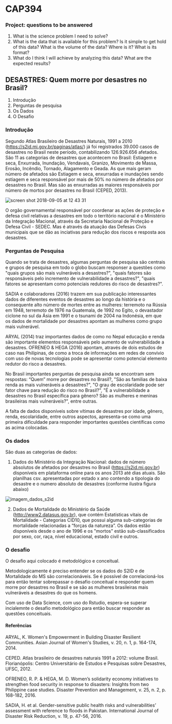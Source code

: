 # CAP394
### Project: questions to be answered

1. What is the science problem I need to solve?
2. What is the data that is available for this problem? Is it simple to get hold of this data? What is the volume of the data? Where is it? What is its format?
3. What do I think I will achieve by analyzing this data? What are the expected results?


## DESASTRES: Quem morre por desastres no Brasil?
1. Introdução
1. Perguntas de pesquisa
1. Os Dados
1. O Desafio

### Introdução
Segundo Atlas Brasileiro de Desastres Naturais, 1991 a 2010 (https://s2id.mi.gov.br/paginas/atlas/) já foi registrados 39.000 casos de desastres no Brasil neste período, contabilizando 126.926.656 afetados.
São 11 as categorias de desastres que acontecem no Brasil: Estiagem e seca, Enxurrada, Inundação, Vendavais, Granizo, Movimento de Massa, Erosão, Incêndio, Tornado, Alagamento e Geada. As que mais geram número de afetados são Estiagem e seca, enxurradas e inundações sendo estiagem e seca responsável por mais de 50% no número de afetados por desastres no Brasil. Mas são as enxurradas as maiores responsáveis por número de mortos por desastres no Brasil (CEPED, 2013).

![screen shot 2018-09-05 at 12 43 31](https://user-images.githubusercontent.com/42258127/45104925-804aae00-b109-11e8-9379-d117350fd317.png)

O orgão governamental responsável por coordenar as ações de proteção e defesa civil relativas a desastres em todo o território nacional é o Ministério da Integração Macional, através da Secretaria Nacional de Proteção e Defesa Civil - SEDEC. Mas é através da atuação das Defesas Civis municipais que se dão as inciativas para redução dos riscos e resposta aos desastres. 

### Perguntas de Pesquisa
Quando se trata de desastres, algumas perguntas de pesquisa são centrais e grupos de pesquisa em todo o globo buscam responser a questões como "quais grupos são mais vulneráveis a desastres?", "quais fatores são responsáveis pelo incremento de vulnerabilidade a desastres?", "quais fatores se apresentam como potenciais redutores do risco de desastres?".

SADIA e colaboradores (2016) trazem em sua publicação interessantes dados de diferentes eventos de desastres ao longo da história e o consequente alto número de mortes entre as mulheres: terremoto na Rússia em 1948, terremoto de 1976 na Guatemala, de 1992 no Egito, o devastador ciclone no sul da Ásia em 1991 e o tsunami de 2004 na Indonésia, em que os dados de mortalidade por desastres apontam as mulheres como grupo mais vulnerável.

ARYAL (2014) traz importantes dados de como no Nepal educação e renda são importante elementos responsáveis pelo aumento de vulnerabilidade a desastres. OFRENEO & HEGA (2016) apontam, através de dois estudos de caso nas Philipinas, de como a troca de informações em redes de convivio com uso de novas tecnologias pode se apresentar como potencial elemento redutor do risco a desastres.

No Brasil importantes perguntas de pesquisa ainda se encontram sem respostas: “Quem” morre por desastres no Brasil?, "São as familias de baixa renda as mais vulneráveis a desastres?", "O grau de escolaridade pode ser fator chave para redução do risco no Brasil?", "É a vulnerabilidade a desastres no Brasil específica para gênero? São as mulheres e meninas brasileiras mais vulneráveis?", entre outras.

A falta de dados disponíveis sobre vítimas de desastres por idade, gênero, renda, escolaridade, entre outros aspectos, apresenta-se como uma primeira dificuldade para responder importantes questões científicas como as acima colocadas.

### Os dados

São duas as categorias de dados:
1. Dados do Ministério da Integração Nacional: dados de número absolutos de afetados por desastres no Brasil (https://s2id.mi.gov.br) disponíveis em plataforma online para os anos 2013 até dias atuais. São planilhas csv. apresentadas por estado x ano contendo a tipologia do desastre e o numero absoluto de desastres (conforme ilustra figura abaixo)

![imagem_dados_s2id](https://user-images.githubusercontent.com/42258127/45462599-f6897a80-b6de-11e8-9199-2f894c6f72a4.png)

2. Dados de Mortalidade do Ministério da Saúde (http://www2.datasus.gov.br), que contém Estatísticas vitais de Mortalidade - Categorias CID10, que possui alguma sub-categorias de mortalidade relacionadas a “forças da natureza”. Os dados estão disponíveis desde o ano de 1996 e os "mortos" estão sub-classificados por sexo, cor, raça, nível educacional, estado civil e outros.

### O desafio

O desafio aqui colocado é metodológico e conceitual.

Metodologicamente é preciso entender se os dados do S2ID e de Mortalidade do MS são correlacionáveis. Se é possível de correlacioná-los para então tentar sobrepassar o desafio conceitual e responder quem morre por desastres  no Brasil e se são as mulheres brasileiras mais vulneráveis a desastres do que os homens.

Com uso de Data Science, com uso do Rstudio, espera-se superar incialemnte o desafio metodológico para então buscar responder as questões conceituais.

#### Referências

ARYAL, K. Women's Empowerment in Building Disaster Resilient Communities. Asian Journal of Women's Studies, v. 20, n. 1, p. 164-174, 2014.

CEPED. Atlas brasileiro de desastres naturais 1991 a 2012: volume Brasil. Florianópolis: Centro Universitário de Estudos e Pesquisas sobre Desastres, UFSC, 2012.

OFRENEO, R. P. & HEGA, M. D. Women’s solidarity economy initiatives to strengthen food security in response to disasters: Insights from two Philippine case studies. Disaster Prevention and Management, v. 25, n. 2, p. 168-182, 2016.

SADIA, H. et al. Gender-sensitive public health risks and vulnerabilities’ assessment with reference to floods in Pakistan. International Journal of Disaster Risk Reduction, v. 19, p. 47-56, 2016.

